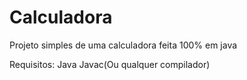 # Calculadora
Projeto simples de uma calculadora feita 100% em java

Requisitos:
Java 
Javac(Ou qualquer compilador)
